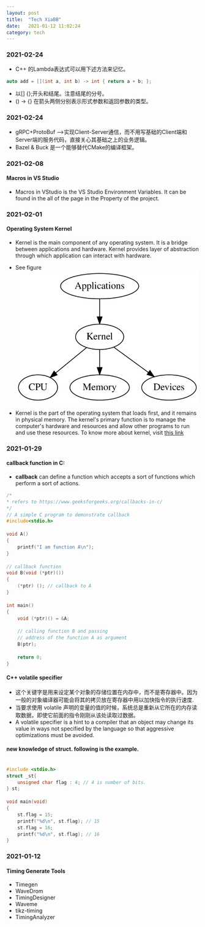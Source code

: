 ```yaml
---
layout: post
title:  "Tech XiaBB"
date:   2021-01-12 11:02:24
category: tech
---
```


### 2021-02-24

* C++ 的Lambda表达式可以用下述方法来记忆。
```C++
auto add = [](int a, int b) -> int { return a + b; };
```
* 以[] {};开头和结尾。注意结尾的分号。
* () -> {} 在箭头两侧分别表示形式参数和返回参数的类型。

### 2021-02-24

* gRPC+ProtoBuf -->实现Client-Server通信，而不用写基础的Client端和Server端的服务代码，直接关心其基础之上的业务逻辑。
* Bazel & Buck 是一个能够替代CMake的编译框架。

### 2021-02-08
#### Macros in VS Studio

* Macros in VStudio is the VS Studio Environment Variables. It can be found in the all of the page in the Property of the project.

### 2021-02-01
#### Operating System Kernel

* Kernel is the main component of any operating system. It is a bridge between applications and hardware. Kernel provides layer of abstraction through which application can interact with hardware. 

* See figure ![Operating System Kernel](/assets/images/tech/2021-01-12-tech-xiabb/2021-02-01.svg) 

* Kernel is the part of the operating system that loads first, and it remains in physical memory. The kernel's primary function is to manage the computer's hardware and resources and allow other programs to run and use these resources. To know more about kernel, visit [this link](https://en.wikipedia.org/wiki/Kernel_(operating_system))

### 2021-01-29
#### callback function in C:

* **callback** can define a function which accepts a sort of functions which perform a sort of actions.

``` C
/*
* refers to https://www.geeksforgeeks.org/callbacks-in-c/
*/
// A simple C program to demonstrate callback 
#include<stdio.h> 

void A()
{
    printf("I am function A\n");
}

// callback function 
void B(void (*ptr)())
{
    (*ptr) (); // callback to A 
}

int main()
{
    void (*ptr)() = &A;

    // calling function B and passing 
    // address of the function A as argument 
    B(ptr);

    return 0;
}

```

#### C++ volatile specifier

* 这个关键字是用来设定某个对象的存储位置在内存中，而不是寄存器中。因为一般的对象编译器可能会将其的拷贝放在寄存器中用以加快指令的执行速度.
* 当要求使用 volatile 声明的变量的值的时候，系统总是重新从它所在的内存读取数据，即使它前面的指令刚刚从该处读取过数据。 
* A volatile specifier is a hint to a compiler that an object may change its value in ways not specified by the language so that aggressive optimizations must be avoided.

#### new knowledge of struct. following is the example.
``` C++

#include <stdio.h>
struct _st{
    unsigned char flag : 4; // 4 is number of bits.
} st;

void main(void)
{
    st.flag = 15;
    printf("%d\n", st.flag); // 15
    st.flag = 16;
    printf("%d\n", st.flag); // 16
}

```

### 2021-01-12
#### Timing Generate Tools
* Timegen
* WaveDrom
* TimingDesigner
* Waveme
* tikz-timing
* TimingAnalyzer
